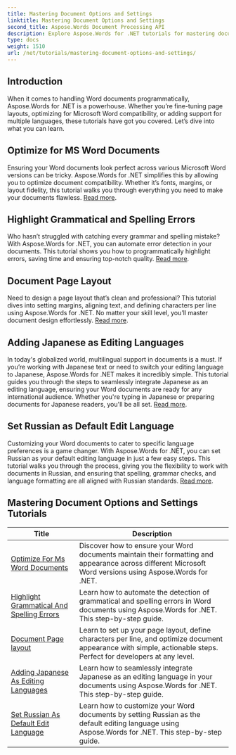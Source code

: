 ```yaml
---
title: Mastering Document Options and Settings
linktitle: Mastering Document Options and Settings
second_title: Aspose.Words Document Processing API
description: Explore Aspose.Words for .NET tutorials for mastering document options and settings. Learn optimizing for Word, grammar checks, page layouts, and editing languages.
type: docs
weight: 1510
url: /net/tutorials/mastering-document-options-and-settings/
---
```

## Introduction

When it comes to handling Word documents programmatically, Aspose.Words for .NET is a powerhouse. Whether you’re fine-tuning page layouts, optimizing for Microsoft Word compatibility, or adding support for multiple languages, these tutorials have got you covered. Let’s dive into what you can learn.

## Optimize for MS Word Documents
Ensuring your Word documents look perfect across various Microsoft Word versions can be tricky. Aspose.Words for .NET simplifies this by allowing you to optimize document compatibility. Whether it’s fonts, margins, or layout fidelity, this tutorial walks you through everything you need to make your documents flawless. [Read more](./optimize-for-ms-word-document/).

## Highlight Grammatical and Spelling Errors
Who hasn’t struggled with catching every grammar and spelling mistake? With Aspose.Words for .NET, you can automate error detection in your documents. This tutorial shows you how to programmatically highlight errors, saving time and ensuring top-notch quality. [Read more](./highlight-grammatical-and-spelling-errors/).

## Document Page Layout
Need to design a page layout that’s clean and professional? This tutorial dives into setting margins, aligning text, and defining characters per line using Aspose.Words for .NET. No matter your skill level, you’ll master document design effortlessly. [Read more](./document-page-layout/).

## Adding Japanese as Editing Languages
In today's globalized world, multilingual support in documents is a must. If you’re working with Japanese text or need to switch your editing language to Japanese, Aspose.Words for .NET makes it incredibly simple. This tutorial guides you through the steps to seamlessly integrate Japanese as an editing language, ensuring your Word documents are ready for any international audience. Whether you're typing in Japanese or preparing documents for Japanese readers, you'll be all set. [Read more](./adding-japanese-as-editing-languages/).

## Set Russian as Default Edit Language
Customizing your Word documents to cater to specific language preferences is a game changer. With Aspose.Words for .NET, you can set Russian as your default editing language in just a few easy steps. This tutorial walks you through the process, giving you the flexibility to work with documents in Russian, and ensuring that spelling, grammar checks, and language formatting are all aligned with Russian standards. [Read more](./set-russian-as-default-edit-language/).


 ## Mastering Document Options and Settings Tutorials
| Title | Description |
| --- | --- |
| [Optimize For Ms Word Documents](./optimize-for-ms-word-document/) | Discover how to ensure your Word documents maintain their formatting and appearance across different Microsoft Word versions using Aspose.Words for .NET. |
| [Highlight Grammatical And Spelling Errors](./highlight-grammatical-and-spelling-errors/) | Learn how to automate the detection of grammatical and spelling errors in Word documents using Aspose.Words for .NET. This step-by-step guide. |
| [Document Page layout](./document-page-layout/) | Learn to set up your page layout, define characters per line, and optimize document appearance with simple, actionable steps. Perfect for developers at any level. |
| [Adding Japanese As Editing Languages](./adding-japanese-as-editing-languages/) | Learn how to seamlessly integrate Japanese as an editing language in your documents using Aspose.Words for .NET. This step-by-step guide. |
| [Set Russian As Default Edit Language](./set-russian-as-default-edit-language/) | Learn how to customize your Word documents by setting Russian as the default editing language using Aspose.Words for .NET. This step-by-step guide. |